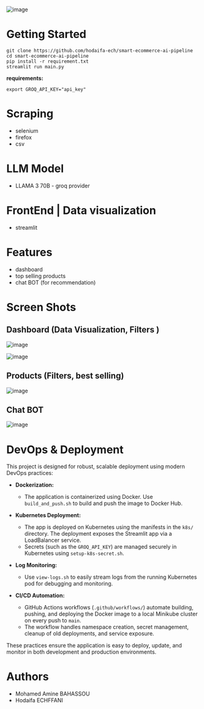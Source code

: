 ![image](https://github.com/user-attachments/assets/f8cf2774-d0ad-4314-9000-2c8eca4bf1c5)


# Getting Started 
```
git clone https://github.com/hodaifa-ech/smart-ecommerce-ai-pipeline
cd smart-ecommerce-ai-pipeline
pip install -r requirement.txt 
streamlit run main.py
```

**requirements:**
```
export GROQ_API_KEY="api_key"                                    
```

# Scraping
* selenium
* firefox
* csv

# LLM Model 
* LLAMA 3 70B - groq provider

# FrontEnd | Data visualization
* streamlit

# Features 
* dashboard
* top selling products
* chat BOT (for recommendation)

# Screen Shots
## Dashboard (Data Visualization, Filters )
![image](https://github.com/user-attachments/assets/2e8510b3-e980-423f-98c9-e2608027a8d1)

![image](https://github.com/user-attachments/assets/df450a8a-a123-401a-8e6b-700e31360ff0)

## Products (Filters, best selling)
![image](https://github.com/user-attachments/assets/5db40e82-575e-4eb3-a0be-2f443f02502d)

## Chat BOT
![image](https://github.com/user-attachments/assets/a93f477e-6fb5-4f60-8cac-2804c93a4ab3)

# DevOps & Deployment

This project is designed for robust, scalable deployment using modern DevOps practices:

- **Dockerization:**
  - The application is containerized using Docker. Use `build_and_push.sh` to build and push the image to Docker Hub.

- **Kubernetes Deployment:**
  - The app is deployed on Kubernetes using the manifests in the `k8s/` directory. The deployment exposes the Streamlit app via a LoadBalancer service.
  - Secrets (such as the `GROQ_API_KEY`) are managed securely in Kubernetes using `setup-k8s-secret.sh`.

- **Log Monitoring:**
  - Use `view-logs.sh` to easily stream logs from the running Kubernetes pod for debugging and monitoring.

- **CI/CD Automation:**
  - GitHub Actions workflows (`.github/workflows/`) automate building, pushing, and deploying the Docker image to a local Minikube cluster on every push to `main`.
  - The workflow handles namespace creation, secret management, cleanup of old deployments, and service exposure.

These practices ensure the application is easy to deploy, update, and monitor in both development and production environments.

# Authors 
* Mohamed Amine BAHASSOU
* Hodaifa ECHFFANI
